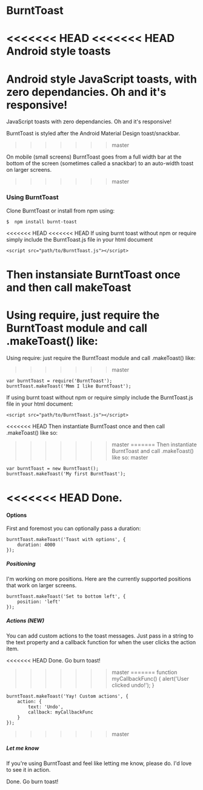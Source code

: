# BurntToast
<<<<<<< HEAD
<<<<<<< HEAD
Android style toasts
=======
Android style JavaScript toasts, with zero dependancies. Oh and it's responsive!
=======
JavaScript toasts with zero dependancies. Oh and it's responsive!

BurntToast is styled after the Android Material Design toast/snackbar.
>>>>>>> master

On mobile (small screens) BurntToast goes from a full width bar at the bottom of the screen (sometimes called a snackbar) to an auto-width toast on larger screens.

>>>>>>> master

### Using BurntToast
Clone BurntToast or install from npm using:

    $  npm install burnt-toast

<<<<<<< HEAD
<<<<<<< HEAD
If using burnt toast without npm or require simply include the BurntToast.js file in your html document

    <script src="path/to/BurntToast.js"></script>

Then instansiate BurntToast once and then call makeToast
=======
Using require, just require the BurntToast module and call .makeToast() like:
=======
Using require: just require the BurntToast module and call .makeToast() like:
>>>>>>> master

    var burntToast = require('BurntToast');
    burntToast.makeToast('Mmm I like BurntToast');

If using burnt toast without npm or require simply include the BurntToast.js file in your html document:

    <script src="path/to/BurntToast.js"></script>

<<<<<<< HEAD
Then instantiate BurntToast once and then call .makeToast() like so:
>>>>>>> master
=======
Then instantiate BurntToast and call .makeToast() like so:
>>>>>>> master

    var burntToast = new BurntToast();
    burntToast.makeToast('My first BurntToast');

<<<<<<< HEAD
Done.
=======
#### Options
First and foremost you can optionally pass a duration:

    burntToast.makeToast('Toast with options', {
        duration: 4000
    });

##### Positioning
I'm working on more positions. Here are the currently supported positions that work on larger screens.

    burntToast.makeToast('Set to bottom left', {
        position: 'left'
    });

##### Actions (NEW)
You can add custom actions to the toast messages. Just pass in a string to the text property and a callback function for when the user clicks the action item.

<<<<<<< HEAD
Done. Go burn toast!
>>>>>>> master
=======
    function myCallbackFunc() {
        alert('User clicked undo!');
    }

    burntToast.makeToast('Yay! Custom actions', {
        action: {
            text: 'Undo',
            callback: myCallbackFunc  
        }
    });
>>>>>>> master

##### Let me know
If you're using BurntToast and feel like letting me know, please do. I'd love to see it in action.


Done. Go burn toast!
